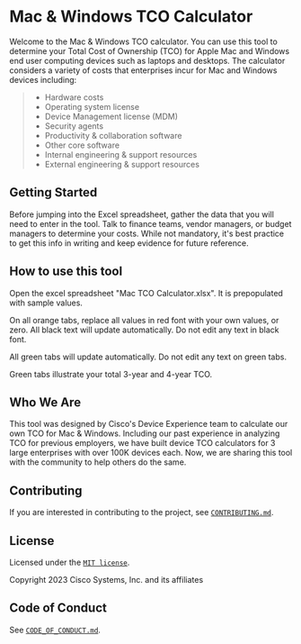 # Mac & Windows TCO Calculator

Welcome to the Mac & Windows TCO calculator. You can use this tool to determine your Total Cost of Ownership (TCO) for Apple Mac and Windows end user computing devices such as laptops and desktops. The calculator considers a variety of costs that enterprises incur for Mac and Windows devices including:

> * Hardware costs
> * Operating system license
> * Device Management license (MDM)
> * Security agents
> * Productivity & collaboration software
> * Other core software
> * Internal engineering & support resources
> * External engineering & support resources

## Getting Started
Before jumping into the Excel spreadsheet, gather the data that you will need to enter in the tool. Talk to finance teams, vendor managers, or budget managers to determine your costs. While not mandatory, it's best practice to get this info in writing and keep evidence for future reference. 

## How to use this tool
Open the excel spreadsheet "Mac TCO Calculator.xlsx". It is prepopulated with sample values.

On all orange tabs, replace all values in red font with your own values, or zero. All black text will update automatically. Do not edit any text in black font.

All green tabs will update automatically. Do not edit any text on green tabs. 

Green tabs illustrate your total 3-year and 4-year TCO.

## Who We Are 
This tool was designed by Cisco's Device Experience team to calculate our own TCO for Mac & Windows. Including our past experience in analyzing TCO for previous employers, we have built device TCO calculators for 3 large enterprises with over 100K devices each. Now, we are sharing this tool with the community to help others do the same. 

## Contributing

If you are interested in contributing to the project, see [`CONTRIBUTING.md`](CONTRIBUTING.md).

## License
Licensed under the [`MIT license`](https://opensource.org/license/mit/).

Copyright 2023 Cisco Systems, Inc. and its affiliates

## Code of Conduct

See [`CODE_OF_CONDUCT.md`](CODE_OF_CONDUCT.md).